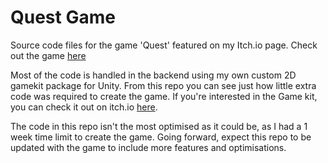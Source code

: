 # Quest Game
Source code files for the game 'Quest' featured on my Itch.io page. Check out the game [here](https://erensoftworks.itch.io/quest)

Most of the code is handled in the backend using my own custom 2D gamekit package for Unity. From this repo you can see just how little extra code was required 
to create the game. If you're interested in the Game kit, you can check it out on itch.io [here](https://erensoftworks.itch.io/erens-complete-2d-gamekit-for-unity).

The code in this repo isn't the most optimised as it could be, as I had a 1 week time limit to create the game. Going forward, expect this repo to be updated with the game to include more features and optimisations.
